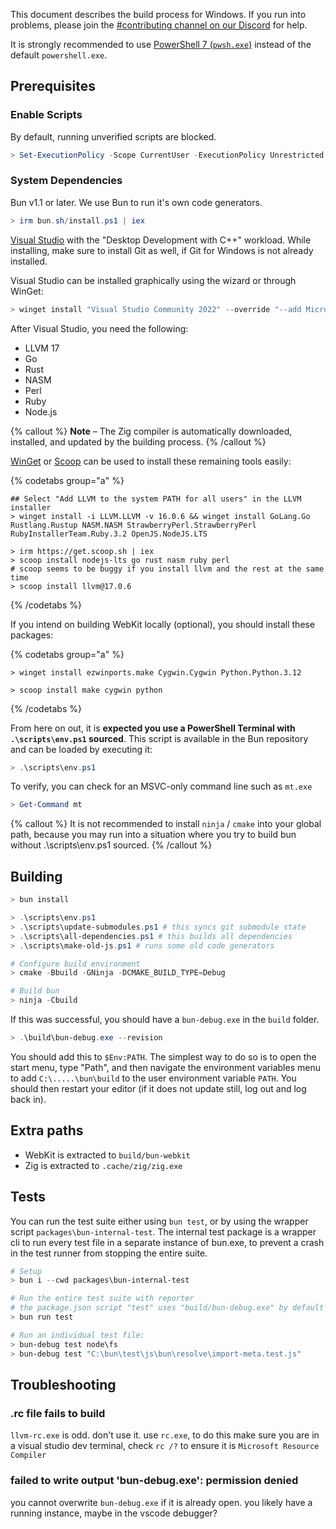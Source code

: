 This document describes the build process for Windows. If you run into problems, please join the [#contributing channel on our Discord](http://bun.sh/discord) for help.

It is strongly recommended to use [PowerShell 7 (`pwsh.exe`)](https://learn.microsoft.com/en-us/powershell/scripting/install/installing-powershell-on-windows?view=powershell-7.4) instead of the default `powershell.exe`.

## Prerequisites

<!--
{% details summary="Extra notes for Bun Core Team Members" %}

Here are the extra steps I ran on my fresh windows machine (some of these are a little opiniated)

- Change user to a local account (set username to `window` and 'bun!')
- Set Windows Terminal as default terminal
- Install latest version of Powershell
- Display scale to 100%
- Remove McAfee and enable Windows Defender (default antivirus, does not nag you)
- Install Software
  - OpenSSH server (run these in an elevated terminal)
    - `Add-WindowsCapability -Online -Name OpenSSH.Client~~~~0.0.1.0`
    - `Add-WindowsCapability -Online -Name OpenSSH.Server~~~~0.0.1.0`
    - `Start-Service sshd`
    - `Set-Service -Name sshd -StartupType 'Automatic'`
    - `New-ItemProperty -Path "HKLM:\SOFTWARE\OpenSSH" -Name DefaultShell -Value "C:\Program Files\PowerShell\7\pwsh.exe" -PropertyType String -Force`
    - Configure in `C:\ProgramData\ssh`
    - Add ssh keys (in ProgramData because it is an admin account)
  - Tailscale (login with GitHub so it joins the team tailnet)
  - Visual Studio Code
- Configure `git`
  - `git config user.name "your name"`
  - `git config user.email "your@email"`
- Disable sleep mode and the lid switch by going to "Power Options" and configuring everything there.

I recommend using VSCode through SSH instead of Tunnels or the Tailscale extension, it seems to be more reliable.

{% /details %} -->

### Enable Scripts

By default, running unverified scripts are blocked.

```ps1
> Set-ExecutionPolicy -Scope CurrentUser -ExecutionPolicy Unrestricted
```

### System Dependencies

Bun v1.1 or later. We use Bun to run it's own code generators.

```ps1
> irm bun.sh/install.ps1 | iex
```

[Visual Studio](https://visualstudio.microsoft.com) with the "Desktop Development with C++" workload. While installing, make sure to install Git as well, if Git for Windows is not already installed.

Visual Studio can be installed graphically using the wizard or through WinGet:

```ps1
> winget install "Visual Studio Community 2022" --override "--add Microsoft.VisualStudio.Workload.NativeDesktop Microsoft.VisualStudio.Component.Git " -s msstore
```

After Visual Studio, you need the following:

- LLVM 17
- Go
- Rust
- NASM
- Perl
- Ruby
- Node.js

{% callout %}
**Note** – The Zig compiler is automatically downloaded, installed, and updated by the building process.
{% /callout %}

[WinGet](https://learn.microsoft.com/windows/package-manager/winget) or [Scoop](https://scoop.sh) can be used to install these remaining tools easily:

{% codetabs group="a" %}

```ps1#WinGet
## Select "Add LLVM to the system PATH for all users" in the LLVM installer
> winget install -i LLVM.LLVM -v 16.0.6 && winget install GoLang.Go Rustlang.Rustup NASM.NASM StrawberryPerl.StrawberryPerl RubyInstallerTeam.Ruby.3.2 OpenJS.NodeJS.LTS
```

```ps1#Scoop
> irm https://get.scoop.sh | iex
> scoop install nodejs-lts go rust nasm ruby perl
# scoop seems to be buggy if you install llvm and the rest at the same time
> scoop install llvm@17.0.6
```

{% /codetabs %}

If you intend on building WebKit locally (optional), you should install these packages:

{% codetabs group="a" %}

```ps1#WinGet
> winget install ezwinports.make Cygwin.Cygwin Python.Python.3.12
```

```ps1#Scoop
> scoop install make cygwin python
```

{% /codetabs %}

From here on out, it is **expected you use a PowerShell Terminal with `.\scripts\env.ps1` sourced**. This script is available in the Bun repository and can be loaded by executing it:

```ps1
> .\scripts\env.ps1
```

To verify, you can check for an MSVC-only command line such as `mt.exe`

```ps1
> Get-Command mt
```

{% callout %}
It is not recommended to install `ninja` / `cmake` into your global path, because you may run into a situation where you try to build bun without .\scripts\env.ps1 sourced.
{% /callout %}

## Building

```ps1
> bun install

> .\scripts\env.ps1
> .\scripts\update-submodules.ps1 # this syncs git submodule state
> .\scripts\all-dependencies.ps1 # this builds all dependencies
> .\scripts\make-old-js.ps1 # runs some old code generators

# Configure build environment
> cmake -Bbuild -GNinja -DCMAKE_BUILD_TYPE=Debug

# Build bun
> ninja -Cbuild
```

If this was successful, you should have a `bun-debug.exe` in the `build` folder.

```ps1
> .\build\bun-debug.exe --revision
```

You should add this to `$Env:PATH`. The simplest way to do so is to open the start menu, type "Path", and then navigate the environment variables menu to add `C:\.....\bun\build` to the user environment variable `PATH`. You should then restart your editor (if it does not update still, log out and log back in).

## Extra paths

- WebKit is extracted to `build/bun-webkit`
- Zig is extracted to `.cache/zig/zig.exe`

## Tests

You can run the test suite either using `bun test`, or by using the wrapper script `packages\bun-internal-test`. The internal test package is a wrapper cli to run every test file in a separate instance of bun.exe, to prevent a crash in the test runner from stopping the entire suite.

```ps1
# Setup
> bun i --cwd packages\bun-internal-test

# Run the entire test suite with reporter
# the package.json script "test" uses "build/bun-debug.exe" by default
> bun run test

# Run an individual test file:
> bun-debug test node\fs
> bun-debug test "C:\bun\test\js\bun\resolve\import-meta.test.js"
```

## Troubleshooting

### .rc file fails to build

`llvm-rc.exe` is odd. don't use it. use `rc.exe`, to do this make sure you are in a visual studio dev terminal, check `rc /?` to ensure it is `Microsoft Resource Compiler`

### failed to write output 'bun-debug.exe': permission denied

you cannot overwrite `bun-debug.exe` if it is already open. you likely have a running instance, maybe in the vscode debugger?
